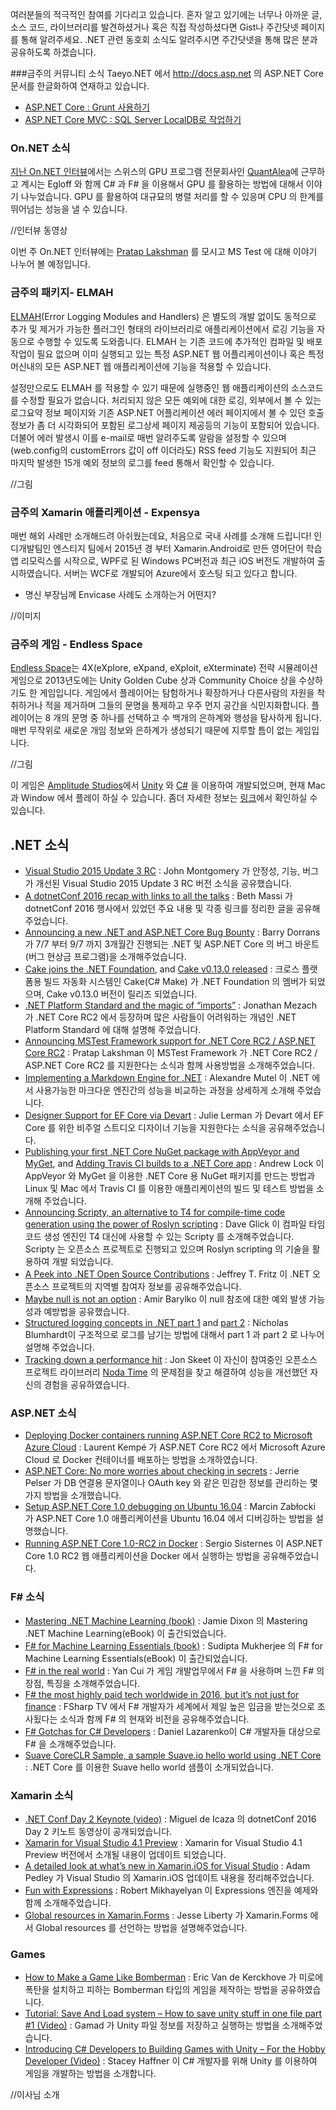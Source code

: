 여러분들의 적극적인 참여를 기다리고 있습니다. 혼자 알고 있기에는 너무나 아까운 글, 소스 코드, 라이브러리를 발견하셨거나 혹은 직접 작성하셨다면 Gist나 주간닷넷 페이지를 통해 알려주세요. .NET 관련 동호회 소식도 알려주시면 주간닷넷을 통해 많은 분과 공유하도록 하겠습니다.

###금주의 커뮤니티 소식
Taeyo.NET 에서 http://docs.asp.net 의 ASP.NET Core 문서를 한글화하여 연재하고 있습니다.

* [ASP.NET Core : Grunt 사용하기](http://taeyo.net/Columns/View.aspx?SEQ=534&PSEQ=39) 
* [ASP.NET Core MVC : SQL Server LocalDB로 작업하기](http://taeyo.net/Columns/View.aspx?SEQ=535&PSEQ=40) 

### On.NET 소식
[지난 On.NET 인터뷰](https://youtu.be/QJ93BMCo_XI)에서는 스위스의 GPU 프로그램 전문회사인 [QuantAlea](http://quantalea.com/)에 근무하고 계시는 Egloff 와 함께 C# 과 F# 을 이용해서 GPU 를 활용하는 방법에 대해서 이야기 나누었습니다. GPU 를 활용하여 대규묘의 병렬 처리를 할 수 있응며 CPU 의 한계를 뛰어넘는 성능을 낼 수 있습니다.

 //인터뷰 동영상 

이번 주 On.NET 인터뷰에는 [Pratap Lakshman](https://www.youtube.com/watch?v=TmLOLCAp1N8) 를 모시고 MS Test 에 대해 이야기 나누어 볼 예정입니다.

### 금주의 패키지- ELMAH
[ELMAH](https://elmah.github.io/)(Error Logging Modules and Handlers) 은 별도의 개발 없이도 동적으로 추가 및 제거가 가능한 플러그인 형태의 라이브러리로 애플리케이션에서 로깅 기능을 자동으로 수행할 수 있도록 도와줍니다. ELMAH 는 기존 코드에 추가적인 컴파일 및 배포 작업이 필요 없으며 이미 실행되고 있는 특정 ASP.NET 웹 어플리케이션이나 혹은 특정 머신내의 모든 ASP.NET 웹 애플리케이션에 기능을 적용할 수 있습니다.

설정만으로도 ELMAH 를 적용할 수 있기 때문에 실행중인 웹 애플리케이션의 소스코드를 수정할 필요가 없습니다. 처리되지 않은 모든 예외에 대한 로깅, 외부에서 볼 수 있는 로그요약 정보 페이지와 기존 ASP.NET 어플리케이션 에러 페이지에서 볼 수 있던 호출정보가 좀 더 시각화되어 포함된 로그상세 페이지 제공등의 기능이 포함되어 있습니다. 더불어 에러 발생시 이를 e-mail로  매번 알려주도록 알람을 설정할 수 있으며(web.config의 customErrors 값이 off 이더라도) RSS feed 기능도 지원되어 최근 마지막 발생한 15개 예외 정보의 로그를 feed 통해서 확인할 수 있습니다.

//그림

### 금주의 Xamarin 애플리케이션 - Expensya 

매번 해외 사례만 소개해드려 아쉬웠는데요, 처음으로 국내 사례를 소개해 드립니다! 인디개발팀인 엔스티지 팀에서 2015년 경 부터 Xamarin.Android로 만든 영어단어 학습앱 리모릭스를 시작으로, WPF로 된 Windows PC버전과 최근 iOS 버전도 개발하여 출시하였습니다.
서버는 WCF로 개발되어 Azure에서 호스팅 되고 있다고 합니다. 
* 명신 부장님께 Envicase 사례도 소개하는거 어떤지? 

//이미지 

### 금주의 게임 - Endless Space
[Endless Space](http://madewith.unity.com/games/endless-space)는 4X(eXplore, eXpand, eXploit, eXterminate) 전략 시뮬레이션 게임으로 2013년도에는 Unity Golden Cube 상과 Community Choice 상을 수상하기도 한 게임입니다. 게임에서 플레이어는 탐험하거나 확장하거나 다른사람의 자원을 착취하거나 적을 제거하며 그들의 문명을 통제하고 우주 먼지 공간을 식민지화합니다. 플레이어는 8 개의 문명 중 하나를 선택하고 수 백개의 은하계와 행성을 탐사하게 됩니다. 매번 무작위로 새로운 개임 정보와 은하계가 생성되기 때문에 지루할 틈이 없는 게임입니다. 

//그림

이 게임은 [Amplitude Studios](http://madewith.unity.com/profiles/amplitude-studios)에서 [Unity](http://unity3d.com/) 와 [C#](https://channel9.msdn.com/Series/C-Sharp-Fundamentals-Development-for-Absolute-Beginners) 을 이용하여 개발되었으며, 현재 Mac 과 Window 에서 플레이 하실 수 있습니다. 좀더 자세한 정보는 [링크](http://madewith.unity.com/games/endless-space)에서 확인하실 수 있습니다.

## .NET 소식

* [Visual Studio 2015 Update 3 RC](https://blogs.msdn.microsoft.com/visualstudio/2016/06/07/visual-studio-2015-update-3-rc/) : John Montgomery 가 안정성, 기능, 버그가 개선된 Visual Studio 2015 Update 3 RC 버전 소식을 공유했습니다.
* [A dotnetConf 2016 recap with links to all the talks](https://blogs.msdn.microsoft.com/dotnet/2016/06/09/thank-you-for-watching-dotnetconf-2016/) : Beth Massi 가 dotnetConf 2016 행사에서 있었던 주요 내용 및 각종 링크를 정리한 글을 공유해 주었습니다.
* [Announcing a new .NET and ASP.NET Core Bug Bounty](https://blogs.msdn.microsoft.com/webdev/2016/06/07/announcing-a-new-net-and-asp-net-core-bug-bounty/) : Barry Dorrans 가 7/7 부터 9/7 까지 3개월간 진행되는 .NET 및 ASP.NET Core 의 버그 바운트(버그 현상금 프로그램)을 소개해주었습니다.
* [Cake joins the .NET Foundation](http://cakebuild.net/blog/2016/06/cake-joins-dotnetfoundation), and [Cake v0.13.0 released](http://cakebuild.net/blog/2016/06/cake-v0-13-0-released) : 크로스 플랫폼용 빌드 자동화 시스템인 Cake(C# Make) 가 .NET Foundation 의 멤버가 되었으며, Cake v0.13.0 버전이 릴리즈 되었습니다.
* [.NET Platform Standard and the magic of “imports”](https://blogs.infosupport.com/net-platform-standard-and-the-magic-of-imports/) : Jonathan Mezach 가 .NET Core RC2 에서 등장하며 많은 사람들이 어려워하는 개념인 .NET Platform Standard 에 대해 설명해 주었습니다. 
* [Announcing MSTest Framework support for .NET Core RC2 / ASP.NET Core RC2](https://blogs.msdn.microsoft.com/visualstudioalm/2016/05/30/announcing-mstest-framework-support-for-net-core-rc2-asp-net-core-rc2/) : Pratap Lakshman 이 MSTest Framework 가 .NET Core RC2 / ASP.NET Core RC2 를 지원한다는 소식과 함께 사용방법을 소개해주었습니다.
* [Implementing a Markdown Engine for .NET](http://xoofx.com/blog/2016/06/13/implementing-a-markdown-processor-for-dotnet/) : Alexandre Mutel 이 .NET 에서 사용가능한 마크다운 엔진간의 성능을 비교하는 과정을 상세하게 소개해 주었습니다.
* [Designer Support for EF Core via Devart](http://thedatafarm.com/data-access/designer-support-for-ef-core-via-devart/) : Julie Lerman 가 Devart 에서 EF Core 를 위한 비주얼 스트디오 디자이너 기능을 지원한다는 소식을 공유해주었습니다.
* [Publishing your first .NET Core NuGet package with AppVeyor and MyGet](https://andrewlock.net/publishing-your-first-nuget-package-with-appveyor-and-myget/), and [Adding Travis CI builds to a .NET Core app](https://andrewlock.net/adding-travis-ci-to-a-net-core-app/) : Andrew Lock 이 AppVeyor 와 MyGet 을 이용한 .NET Core 용 NuGet 패키지를 만드는 방법과 Linux 및 Mac 에서 Travis CI 를 이용한 애플리케이션의 빌드 및 테스트 방법을 소개해 주었습니다.  
* [Announcing Scripty, an alternative to T4 for compile-time code generation using the power of Roslyn scripting](http://daveaglick.com/posts/announcing-scripty) : Dave Glick 이 컴파일 타임 코드 생성 엔진인 T4 대신에 사용할 수 있는 Scripty 를 소개해주었습니다. Scripty 는 오픈소스 프로젝트로 진행되고 있으며 Roslyn scripting 의 기술을 활용하여 개발 되었습니다.
* [A Peek into .NET Open Source Contributions](https://blogs.msdn.microsoft.com/webdev/2016/06/10/a-peek-into-net-open-source-contributions/) : Jeffrey T. Fritz 이 .NET 오픈소스 프로젝트의 지역별 참여자 정보를 공유해주었습니다.
* [Maybe null is not an option](http://www.westerndevs.com/Fsharp/Functional-programming/maybe-null-is-not-an-option/) : Amir Barylko 이 null 참조에 대한 예외 발생 가능성과 예방법을 공유했습니다.
* [Structured logging concepts in .NET part 1](http://nblumhardt.com/2016/06/structured-logging-concepts-in-net-series-1/) and [part 2](https://nblumhardt.com/2016/06/events-and-levels-structured-logging-concepts-in-net-2/) : Nicholas Blumhardt이 구조적으로 로그를 남기는 방법에 대해서 part 1 과 part 2 로 나누어 설명해 주었습니다. 
* [Tracking down a performance hit](https://codeblog.jonskeet.uk/2016/06/09/tracking-down-a-performance-hit/) : Jon Skeet 이 자신이 참여중인 오픈소스 프로젝트 라이브러리 [Noda Time](http://nodatime.org/) 의 문제점을 찾고 해결하여 성능을 개선했던 자신의 경험을 공유하였습니다.

### ASP.NET 소식
* [Deploying Docker containers running ASP.NET Core RC2 to Microsoft Azure Cloud](http://laurentkempe.com/2016/06/08/Deploying-Docker-containers-running-ASPNET-Core-RC2-to-Microsoft-Azure-Cloud/index.html) : Laurent Kempé 가 ASP.NET Core RC2 에서 Microsoft Azure Cloud 로 Docker 컨테이너를 배포하는 방법을 소개하였습니다. 
* [ASP.NET Core: No more worries about checking in secrets](http://www.jerriepelser.com/blog/aspnet-core-no-more-worries-about-checking-in-secrets) : Jerrie Pelser 가 DB 연결용 문자열이나 OAuth key 와 같은 민감한 정보를 관리하는 몇 가지 방법을 소개했습니다.
* [Setup ASP.NET Core 1.0 debugging on Ubuntu 16.04](http://zablo.net/blog/post/run-and-debug-asp-net-core-rc2-ubuntu-16-04) : Marcin Zabłocki 가 ASP.NET Core 1.0 애플리케이션을 Ubuntu 16.04 에서 디버깅하는 방법을 설명했습니다.  
* [Running ASP.NET Core 1.0-RC2 in Docker](https://www.sesispla.net/blog/language/en/2016/05/running-asp-net-core-1-0-rc2-in-docker/) : Sergio Sisternes 이 ASP.NET Core 1.0 RC2 웹 애플리케이션을 Docker 에서 실행하는 방법을 공유해주었습니다.

### F# 소식
* [Mastering .NET Machine Learning (book)](https://www.packtpub.com/big-data-and-business-intelligence/mastering-net-machine-learning) : Jamie Dixon 의 Mastering .NET Machine Learning(eBook) 이 출간되었습니다.
* [F# for Machine Learning Essentials (book)](https://www.packtpub.com/big-data-and-business-intelligence/f-machine-learning) :  Sudipta Mukherjee 의 F# for Machine Learning Essentials(eBook) 이 출간되었습니다.
* [F# in the real world](http://www.slideshare.net/theburningmonk/f-in-the-real-world-ndc/8-why_F) : Yan Cui 가 게임 개발업무에서 F# 을 사용하며 느낀 F# 의 장점, 특징을 소개해주었습니다.
* [F# the most highly paid tech worldwide in 2016, but it’s not just for finance](https://fsharp.tv/gazettes/f-the-most-highly-paid-tech-worldwide-in-2016/) : FSharp TV 에서 F# 개발자가 세계에서 제일 높은 임금을 받는것으로 조사됬다는 소식과 함께 F# 의 현재와 비전을 공유해주었습니다.
* [F# Gotchas for C# Developers](http://dobegin.com/fsharp-gotchas-for-csharp-devs/) : Daniel Lazarenko이 C# 개발자들 대상으로 F# 을 소개해주었습니다.
* [Suave CoreCLR Sample, a sample Suave.io hello world using .NET Core](https://github.com/SuaveIO/Suave-CoreCLR-sample) : .NET Core 를 이용한 Suave hello world 샘플이 소개되었습니다.

### Xamarin 소식
* [.NET Conf Day 2 Keynote (video)](https://channel9.msdn.com/Events/dotnetConf/2016/NET-Conf-Day-2-Keynote-Miguel-de-Icaza) : Miguel de Icaza 의 dotnetConf 2016 Day 2 키노트 동영상이 공개되었습니다.
* [Xamarin for Visual Studio 4.1 Preview](https://developer.xamarin.com/releases/vs/xamarin.vs_99/xamarin.vs_99.0/) : Xamarin for Visual Studio 4.1 Preview 버전에서 소개될 내용이 업데이트 되었습니다.
* [A detailed look at what’s new in Xamarin.iOS for Visual Studio](https://xamarinhelp.com/new-xamarin-ios-visual-studio/) : Adam Pedley 가 Visual Studio 의 Xamarin.iOS 업데이트 내용을 정리해주었습니다.
* [Fun with Expressions](http://blog.robmikh.com/xaml/uwp/composition/2016/04/28/fun-with-expressions.html) : Robert Mikhayelyan 이 Expressions 엔진을 예제와 함께 소개해주었습니다.
* [Global resources in Xamarin.Forms](http://jesseliberty.com/2016/05/19/global-resources-in-xamarin-forms/) : Jesse Liberty 가 Xamarin.Forms 에서 Global resources 를 선언하는 방법을 설명해주었습니다.

### Games 
* [How to Make a Game Like Bomberman](https://www.raywenderlich.com/125559/make-game-like-bomberman) : Eric Van de Kerckhove 가 미로에 폭탄을 설치하고 피하는 Bomberman 타입의 게임을 제작하는 방법을 공유하였습니다.
* [Tutorial: Save And Load system – How to save unity stuff in one file part #1 (Video)](https://www.youtube.com/watch?v=30gE2M8SCi0&feature=youtu.be) : Gamad 가 Unity 파일 정보를 저장하고 실행하는 방법을 소개해주었습니다.
* [Introducing C# Developers to Building Games with Unity – For the Hobby Developer (Video)](https://channel9.msdn.com/events/dotnetConf/2016/Introducing-C-Developers-to-Building-Games-with-Unity-For-the-Hobby-Developer) : Stacey Haffner 이 C# 개발자를 위해 Unity 를 이용하여 게임을 개발하는 방법을 소개합니다.

//이사님 소개
